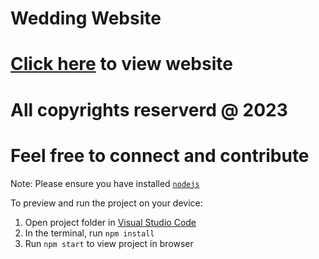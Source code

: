 
  # Wedding Website
  # [Click here](https://karl-and-ginas-wedding-website.netlify.app/) to view website
  # All copyrights reserverd @ 2023
  # Feel free to connect and contribute

  Note: Please ensure you have installed <code><a href="https://nodejs.org/en/download/">nodejs</a></code>

  To preview and run the project on your device:
  1) Open project folder in <a href="https://code.visualstudio.com/download">Visual Studio Code</a>
  2) In the terminal, run `npm install`
  3) Run `npm start` to view project in browser
  
